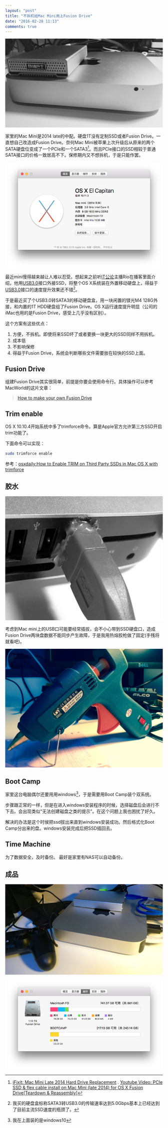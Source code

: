 ```yaml
---
layout: "post"
title: "不拆机给Mac Mini用上Fusion Drive"
date: "2016-02-28 11:13"
comments: true
---
```



![](/images/mac-mni-fusion-drive/IMG_0198.jpg)

家里的Mac Mini是2014 late的中配。硬盘1T没有定制SSD或者Fusion Drive。一直想自己改造成Fusion Drive。奈何Mac Mini被苹果上次升级后从原来的两个SATA硬盘位变成了一个PCIe和一个SATA3[^1]。而且PCIe接口的SSD相较于普通SATA接口的价格一致居高不下。保修期内又不想拆机，于是只能作罢。

![](/images/mac-mni-fusion-drive/info.png)

最近mini慢得越来越让人难以忍受。想起来之前听[IT公论][itgonglun]主播Rio在播客里面介绍，他用[USB3.0][usb3]接口外接SSD，将整个OS X系统装在外置移动硬盘上，得益于[USB3.0][usb3]接口的速度提升效果还不错[^2]。

于是最近买了个USB3.0转SATA3的移动硬盘盒，用一块闲置的镁光M4 128G外接，和内置的1T HDD硬盘组了Fusion Drive。OS X运行速度提升明显（公司的iMac也用的是Fusion Drive，感受上几乎没有区别）。

这个方案有这些优点：

  1. 方便，不拆机。即使将来SSD坏了或者要换一块更大的SSD同样不用拆机。
  2. 成本低
  3. 不影响保修
  4. 得益于Fusion Drive，系统会判断哪些文件需要放在较快的SSD上面。

## Fusion Drive

组建Fusion Drive其实很简单，前提是你要会使用命令行。具体操作可以参考MacWorld的这片文章：

> [How to make your own Fusion Drive](http://www.macworld.com/article/2014011/storage-drives/how-to-make-your-own-fusion-drive.html)

## Trim enable

OS X 10.10.4开始系统中多了trimforce命令。算是Apple官方允许第三方SSD开启trim功能了。

下面命令可以实现：

```bash
sudo trimforce enable
```

参考：[osxdaily:How to Enable TRIM on Third Party SSDs in Mac OS X with trimforce](http://osxdaily.com/2015/10/29/use-trimforce-trim-ssd-mac-os-x/)

## 胶水

![](/images/mac-mni-fusion-drive/IMG_0200.jpg)

考虑到Mac mini上的USB口可能要经常插拔，会不小心带到SSD硬盘口，造成Fusion Drive两块盘数据不能同步产生故障，于是我用热熔胶枪做了固定(手残将就看吧)。

![](/images/mac-mni-fusion-drive/IMG_0199.jpg)

## Boot Camp

家里这台电脑偶尔还要用用windows[^3]，于是需要用Boot Camp装个双系统。

步骤跟正常的一样，但是在进入windows安装程序的时候，选择磁盘后会进行不下去。会出现类似“无法创建磁盘之类的提示”。在这个问题上我也困扰了好久。

解决的办法是这个时侯把ssd拔出来直到windows安装成功。然后格式化Boot Camp分出来的盘。windows安装完成后把SSD插回去。

## Time Machine

为了数据安全，及时备份。
最好是家里有NAS可以自动备份。

## 成品

![](/images/mac-mni-fusion-drive/IMG_0201.jpg)

![](/images/mac-mni-fusion-drive/deviceinfo.png)

[^1]: [iFixit: Mac Mini Late 2014 Hard Drive Replacement](https://zh.ifixit.com/Guide/Mac+Mini+Late+2014+Hard+Drive+Replacement/32815) .     [Youtube Video: PCIe SSD & flex cable install on Mac Mini (late 2014) for OS X Fusion Drive\[Teardown & Reassembly\]](https://www.youtube.com/watch?v=G3MmzNRIkJM)


[^2]: 我买的硬盘盒标称SATA3转USB3.0的传输速率达到5.0Gbps基本上已经达到了目前主流SSD速度的瓶颈了。

[^3]: 我在上面装的是windows10

[feng]: http://bbs.feng.com/read-htm-tid-8976690.html

[itgonglun]: https://ipn.li/itgonglun/

[usb3]: https://zh.wikipedia.org/wiki/USB_3.0
